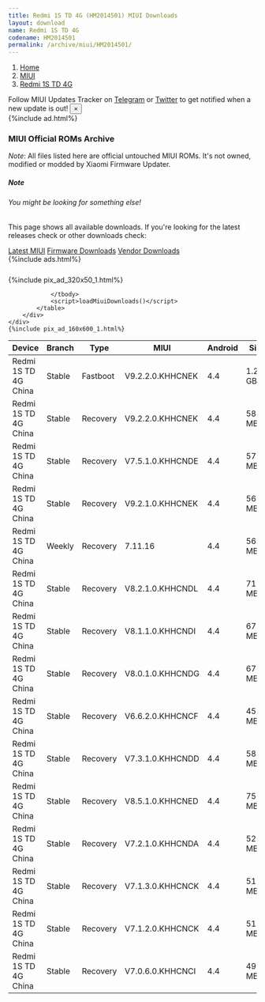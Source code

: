 ```yaml
---
title: Redmi 1S TD 4G (HM2014501) MIUI Downloads
layout: download
name: Redmi 1S TD 4G
codename: HM2014501
permalink: /archive/miui/HM2014501/
---
```

<nav aria-label="breadcrumb">
    <ol class="breadcrumb">
        <li class="breadcrumb-item"><a href="/">Home</a></li>
        <li class="breadcrumb-item"><a href="/miui/">MIUI</a></li>
        <li class="breadcrumb-item active" aria-current="page"><a href="/miui/HM2014501/">Redmi 1S TD 4G</a></li>
    </ol>
</nav>
<div class="alert alert-primary alert-dismissible fade show" role="alert">
    Follow MIUI Updates Tracker on <a href="https://t.me/MIUIUpdatesTracker" class="alert-link">Telegram</a>
     or <a href="https://twitter.com/MiFwUpdater" class="alert-link">Twitter</a> to get notified when a new update is out!
    <button type="button" class="close" data-dismiss="alert" aria-label="Close">
        <span aria-hidden="true">&times;</span>
    </button>
</div>
{%include ad.html%}

### MIUI Official ROMs Archive
*Note*: All files listed here are official untouched MIUI ROMs. It's not owned, modified or modded by Xiaomi Firmware Updater.
<div class="card">
  <div class="card-body">
    <h5 class="card-title">Note</h5>
    <h6 class="card-subtitle mb-2 text-muted">You might be looking for something else!</h6>
    <p class="card-text">This page shows all available downloads.
     If you're looking for the latest releases check or other downloads check:</p>
    <a href="/miui/HM2014501/" class="card-link">Latest MIUI</a>
    <a href="/firmware/HM2014501/" class="card-link">Firmware Downloads</a>
    <a href="/vendor/HM2014501/" class="card-link">Vendor Downloads</a>
  </div>
</div>
{%include ads.html%}
<div class="row justify-content-center">
    <div class="col-10">
        <div class="table-responsive-md" style="margin-top: 25px;">
            {%include pix_ad_320x50_1.html%}
            <table id="miui" class="display dt-responsive nowrap compact table table-striped table-hover table-sm">
                <thead class="thead-dark">
                    <tr>
                        <th data-ref="device">Device</th>
                        <th data-ref="branch">Branch</th>
                        <th data-ref="type">Type</th>
                        <th data-ref="miui">MIUI</th>
                        <th data-ref="android">Android</th>
                        <th data-ref="size">Size</th>
                        <th data-ref="size">Date</th>
                        <th data-ref="link">Link</th>
                    </tr>
                </thead>
                <tbody>
                <tr><td>Redmi 1S TD 4G China</td><td>Stable</td><td>Fastboot</td><td>V9.2.2.0.KHHCNEK</td><td>4.4</td><td>1.2 GB</td><td>2018-09-07</td><td><a href="/miui/HM2014501/stable/V9.2.2.0.KHHCNEK/">Download</a></td></tr>
<tr><td>Redmi 1S TD 4G China</td><td>Stable</td><td>Recovery</td><td>V9.2.2.0.KHHCNEK</td><td>4.4</td><td>588.7 MB</td><td>2018-09-07</td><td><a href="/miui/HM2014501/stable/V9.2.2.0.KHHCNEK/">Download</a></td></tr>
<tr><td>Redmi 1S TD 4G China</td><td>Stable</td><td>Recovery</td><td>V7.5.1.0.KHHCNDE</td><td>4.4</td><td>576.5 MB</td><td>2018-08-03</td><td><a href="/miui/HM2014501/stable/V7.5.1.0.KHHCNDE/">Download</a></td></tr>
<tr><td>Redmi 1S TD 4G China</td><td>Stable</td><td>Recovery</td><td>V9.2.1.0.KHHCNEK</td><td>4.4</td><td>561.4 MB</td><td>2018-01-01</td><td><a href="/miui/HM2014501/stable/V9.2.1.0.KHHCNEK/">Download</a></td></tr>
<tr><td>Redmi 1S TD 4G China</td><td>Weekly</td><td>Recovery</td><td>7.11.16</td><td>4.4</td><td>562.6 MB</td><td>2017-11-15</td><td><a href="/miui/HM2014501/weekly/7.11.16/">Download</a></td></tr>
<tr><td>Redmi 1S TD 4G China</td><td>Stable</td><td>Recovery</td><td>V8.2.1.0.KHHCNDL</td><td>4.4</td><td>716.7 MB</td><td>2017-01-19</td><td><a href="/miui/HM2014501/stable/V8.2.1.0.KHHCNDL/">Download</a></td></tr>
<tr><td>Redmi 1S TD 4G China</td><td>Stable</td><td>Recovery</td><td>V8.1.1.0.KHHCNDI</td><td>4.4</td><td>679.7 MB</td><td>2016-11-20</td><td><a href="/miui/HM2014501/stable/V8.1.1.0.KHHCNDI/">Download</a></td></tr>
<tr><td>Redmi 1S TD 4G China</td><td>Stable</td><td>Recovery</td><td>V8.0.1.0.KHHCNDG</td><td>4.4</td><td>671.7 MB</td><td>2016-08-23</td><td><a href="/miui/HM2014501/stable/V8.0.1.0.KHHCNDG/">Download</a></td></tr>
<tr><td>Redmi 1S TD 4G China</td><td>Stable</td><td>Recovery</td><td>V6.6.2.0.KHHCNCF</td><td>4.4</td><td>458.5 MB</td><td>2016-08-23</td><td><a href="/miui/HM2014501/stable/V6.6.2.0.KHHCNCF/">Download</a></td></tr>
<tr><td>Redmi 1S TD 4G China</td><td>Stable</td><td>Recovery</td><td>V7.3.1.0.KHHCNDD</td><td>4.4</td><td>582.9 MB</td><td>2016-05-06</td><td><a href="/miui/HM2014501/stable/V7.3.1.0.KHHCNDD/">Download</a></td></tr>
<tr><td>Redmi 1S TD 4G China</td><td>Stable</td><td>Recovery</td><td>V8.5.1.0.KHHCNED</td><td>4.4</td><td>759.4 MB</td><td>2017-09-07</td><td><a href="/miui/HM2014501/stable/V8.5.1.0.KHHCNED/">Download</a></td></tr>
<tr><td>Redmi 1S TD 4G China</td><td>Stable</td><td>Recovery</td><td>V7.2.1.0.KHHCNDA</td><td>4.4</td><td>529.5 MB</td><td>2016-03-02</td><td><a href="/miui/HM2014501/stable/V7.2.1.0.KHHCNDA/">Download</a></td></tr>
<tr><td>Redmi 1S TD 4G China</td><td>Stable</td><td>Recovery</td><td>V7.1.3.0.KHHCNCK</td><td>4.4</td><td>514.7 MB</td><td>2016-01-25</td><td><a href="/miui/HM2014501/stable/V7.1.3.0.KHHCNCK/">Download</a></td></tr>
<tr><td>Redmi 1S TD 4G China</td><td>Stable</td><td>Recovery</td><td>V7.1.2.0.KHHCNCK</td><td>4.4</td><td>514.7 MB</td><td>2015-12-18</td><td><a href="/miui/HM2014501/stable/V7.1.2.0.KHHCNCK/">Download</a></td></tr>
<tr><td>Redmi 1S TD 4G China</td><td>Stable</td><td>Recovery</td><td>V7.0.6.0.KHHCNCI</td><td>4.4</td><td>495.7 MB</td><td>2015-10-23</td><td><a href="/miui/HM2014501/stable/V7.0.6.0.KHHCNCI/">Download</a></td></tr>

                </tbody>
                <script>loadMiuiDownloads()</script>
            </table>
        </div>
    </div>
    {%include pix_ad_160x600_1.html%}
</div>
